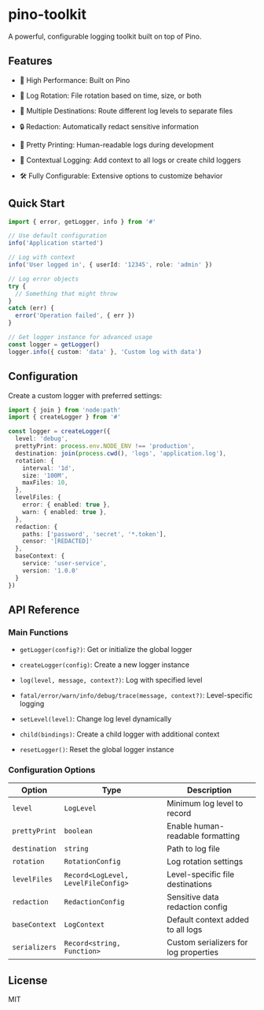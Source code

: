 # pino-toolkit

A powerful, configurable logging toolkit built on top of Pino.

## Features

- 🚀 High Performance: Built on Pino

- 📂 Log Rotation: File rotation based on time, size, or both

- 🔄 Multiple Destinations: Route different log levels to separate files

- 🔒 Redaction: Automatically redact sensitive information

- 🎨 Pretty Printing: Human-readable logs during development

- 🧩 Contextual Logging: Add context to all logs or create child loggers

- 🛠️ Fully Configurable: Extensive options to customize behavior

## Quick Start

```ts
import { error, getLogger, info } from '#'

// Use default configuration
info('Application started')

// Log with context
info('User logged in', { userId: '12345', role: 'admin' })

// Log error objects
try {
  // Something that might throw
}
catch (err) {
  error('Operation failed', { err })
}

// Get logger instance for advanced usage
const logger = getLogger()
logger.info({ custom: 'data' }, 'Custom log with data')
```

## Configuration

Create a custom logger with preferred settings:

```ts
import { join } from 'node:path'
import { createLogger } from '#'

const logger = createLogger({
  level: 'debug',
  prettyPrint: process.env.NODE_ENV !== 'production',
  destination: join(process.cwd(), 'logs', 'application.log'),
  rotation: {
    interval: '1d',
    size: '100M',
    maxFiles: 10,
  },
  levelFiles: {
    error: { enabled: true },
    warn: { enabled: true },
  },
  redaction: {
    paths: ['password', 'secret', '*.token'],
    censor: '[REDACTED]'
  },
  baseContext: {
    service: 'user-service',
    version: '1.0.0'
  }
})
```

## API Reference

### Main Functions

- `getLogger(config?)`: Get or initialize the global logger

- `createLogger(config)`: Create a new logger instance

- `log(level, message, context?)`: Log with specified level

- `fatal/error/warn/info/debug/trace(message, context?)`: Level-specific logging

- `setLevel(level)`: Change log level dynamically

- `child(bindings)`: Create a child logger with additional context

- `resetLogger()`: Reset the global logger instance

### Configuration Options

| Option        | Type                                | Description                           |
| ------------- | ----------------------------------- | ------------------------------------- |
| `level`       | `LogLevel`                          | Minimum log level to record           |
| `prettyPrint` | `boolean`                           | Enable human-readable formatting      |
| `destination` | `string`                            | Path to log file                      |
| `rotation`    | `RotationConfig`                    | Log rotation settings                 |
| `levelFiles`  | `Record<LogLevel, LevelFileConfig>` | Level-specific file destinations      |
| `redaction`   | `RedactionConfig`                   | Sensitive data redaction config       |
| `baseContext` | `LogContext`                        | Default context added to all logs     |
| `serializers` | `Record<string, Function>`          | Custom serializers for log properties |

## License

MIT

